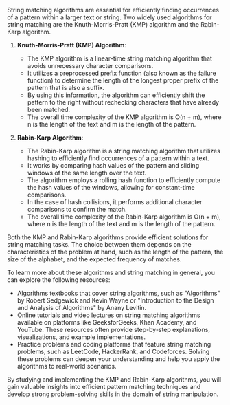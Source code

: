 String matching algorithms are essential for efficiently finding occurrences of a pattern within a larger text or string. Two widely used algorithms for string matching are the Knuth-Morris-Pratt (KMP) algorithm and the Rabin-Karp algorithm.

1. **Knuth-Morris-Pratt (KMP) Algorithm**:
   - The KMP algorithm is a linear-time string matching algorithm that avoids unnecessary character comparisons.
   - It utilizes a preprocessed prefix function (also known as the failure function) to determine the length of the longest proper prefix of the pattern that is also a suffix.
   - By using this information, the algorithm can efficiently shift the pattern to the right without rechecking characters that have already been matched.
   - The overall time complexity of the KMP algorithm is O(n + m), where n is the length of the text and m is the length of the pattern.

2. **Rabin-Karp Algorithm**:
   - The Rabin-Karp algorithm is a string matching algorithm that utilizes hashing to efficiently find occurrences of a pattern within a text.
   - It works by comparing hash values of the pattern and sliding windows of the same length over the text.
   - The algorithm employs a rolling hash function to efficiently compute the hash values of the windows, allowing for constant-time comparisons.
   - In the case of hash collisions, it performs additional character comparisons to confirm the match.
   - The overall time complexity of the Rabin-Karp algorithm is O(n + m), where n is the length of the text and m is the length of the pattern.

Both the KMP and Rabin-Karp algorithms provide efficient solutions for string matching tasks. The choice between them depends on the characteristics of the problem at hand, such as the length of the pattern, the size of the alphabet, and the expected frequency of matches.

To learn more about these algorithms and string matching in general, you can explore the following resources:

- Algorithms textbooks that cover string algorithms, such as "Algorithms" by Robert Sedgewick and Kevin Wayne or "Introduction to the Design and Analysis of Algorithms" by Anany Levitin.
- Online tutorials and video lectures on string matching algorithms available on platforms like GeeksforGeeks, Khan Academy, and YouTube. These resources often provide step-by-step explanations, visualizations, and example implementations.
- Practice problems and coding platforms that feature string matching problems, such as LeetCode, HackerRank, and Codeforces. Solving these problems can deepen your understanding and help you apply the algorithms to real-world scenarios.

By studying and implementing the KMP and Rabin-Karp algorithms, you will gain valuable insights into efficient pattern matching techniques and develop strong problem-solving skills in the domain of string manipulation.